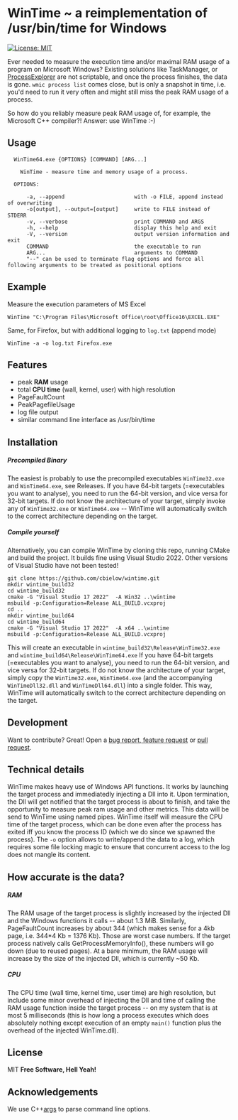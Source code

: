 # WinTime ~ a reimplementation of /usr/bin/time for Windows

[![License: MIT](https://img.shields.io/badge/License-MIT-yellow.svg)](https://opensource.org/licenses/MIT)

Ever needed to measure the execution time and/or maximal RAM usage of a program on Microsoft Windows?
Existing solutions like TaskManager, or [ProcessExplorer](https://learn.microsoft.com/en-us/sysinternals/downloads/process-explorer) are not scriptable, and once the process finishes, the data is gone.
`wmic process list` comes close, but is only a snapshot in time, i.e. you'd need to run it very often and might still miss the peak RAM usage of a process.

So how do you reliably measure peak RAM usage of, for example, the Microsoft C++ compiler?!
Answer: use WinTime :-)

## Usage

```
  WinTime64.exe {OPTIONS} [COMMAND] [ARG...]

    WinTime - measure time and memory usage of a process.

  OPTIONS:

      -a, --append                      with -o FILE, append instead of overwriting
      -o[output], --output=[output]     write to FILE instead of STDERR
      -v, --verbose                     print COMMAND and ARGS
      -h, --help                        display this help and exit
      -V, --version                     output version information and exit
      COMMAND                           the executable to run
      ARG...                            arguments to COMMAND
      "--" can be used to terminate flag options and force all following arguments to be treated as positional options
```

## Example

Measure the execution parameters of MS Excel
```
WinTime "C:\Program Files\Microsoft Office\root\Office16\EXCEL.EXE"
```

Same, for Firefox, but with additional logging to `log.txt` (append mode)
```
WinTime -a -o log.txt Firefox.exe
```

## Features

 - peak **RAM** usage
 - total **CPU time** (wall, kernel, user) with high resolution
 - PageFaultCount
 - PeakPagefileUsage
 - log file output
 - similar command line interface as /usr/bin/time

## Installation

##### Precompiled Binary

The easiest is probably to use the precompiled executables `WinTime32.exe` and `WinTime64.exe`, see Releases.
If you have 64-bit targets (=executables you want to analyse), you need to run the 64-bit version, and vice versa for 32-bit targets.
If do not know the architecture of your target, simply invoke any of `WinTime32.exe` or `WinTime64.exe` -- WinTime will automatically switch to the correct architecture depending on the target.

##### Compile yourself

Alternatively, you can compile WinTime by cloning this repo, running CMake and build the project.
It builds fine using Visual Studio 2022. Other versions of Visual Studio have not been tested!

```
git clone https://github.com/cbielow/wintime.git
mkdir wintime_build32
cd wintime_build32
cmake -G "Visual Studio 17 2022"  -A Win32 ..\wintime
msbuild -p:Configuration=Release ALL_BUILD.vcxproj
cd ..
mkdir wintime_build64
cd wintime_build64
cmake -G "Visual Studio 17 2022"  -A x64 ..\wintime
msbuild -p:Configuration=Release ALL_BUILD.vcxproj
```

This will create an executable in `wintime_build32\Release\WinTime32.exe` and `wintime_build64\Release\WinTime64.exe`
If you have 64-bit targets (=executables you want to analyse), you need to run the 64-bit version, and vice versa for 32-bit targets.
If do not know the architecture of your target, simply copy the `WinTime32.exe`, `WinTime64.exe` (and the accompanying `WinTimeDll32.dll` and `WinTimeDll64.dll`) into a single folder.
This way, WinTime will automatically switch to the correct architecture depending on the target.

## Development

Want to contribute? Great!
Open a [bug report, feature request](https://github.com/cbielow/wintime/issues) or [pull request](https://github.com/cbielow/wintime/pull]).

## Technical details

WinTime makes heavy use of Windows API functions. It works by launching the target process and immediatedly injecting a Dll into it. Upon termination, the Dll will get notified that the target process is about to finish, and take the opportunity to measure peak ram usage and other metrics. This data will be send to WinTime using named pipes. WinTime itself will measure the CPU time of the target process, which can be done even after the process has exited iff you know the process ID (which we do since we spawned the process).
The `-o` option allows to write/append the data to a log, which requires some file locking magic to ensure that concurrent access to the log does not mangle its content.

## How accurate is the data?

##### RAM
The RAM usage of the target process is slightly increased by the injected Dll and the Windows functions it calls -- about 1.3 MiB. Similarly, PageFaultCount increases by about 344 (which makes sense for a 4kb page, i.e. 344*4 Kb = 1376 Kb). Those are worst case numbers. If the target process natively calls GetProcessMemoryInfo(), these numbers will go down (due to reused pages). At a bare minimum, the RAM usage will increase by the size of the injected Dll, which is currently ~50 Kb.

##### CPU
The CPU time (wall time, kernel time, user time) are high resolution, but include some minor overhead of injecting the Dll and time of calling the RAM usage function inside the target process -- on my system that is at most 5 milliseconds (this is how long a process executes which does absolutely nothing except execution of an empty `main()` function plus the overhead of the injected WinTime.dll). 

## License
MIT
**Free Software, Hell Yeah!**

## Acknowledgements
We use C++[args](https://github.com/Taywee/args) to parse command line options.
